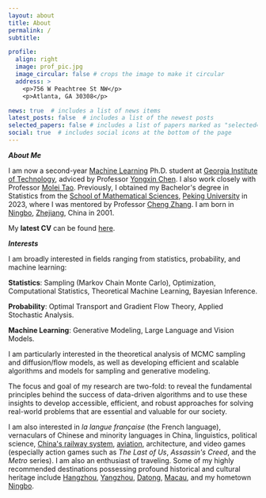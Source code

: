 ```yaml
---
layout: about
title: About
permalink: /
subtitle: 

profile:
  align: right
  image: prof_pic.jpg
  image_circular: false # crops the image to make it circular
  address: >
    <p>756 W Peachtree St NW</p>
    <p>Atlanta, GA 30308</p>

news: true  # includes a list of news items
latest_posts: false  # includes a list of the newest posts
selected_papers: false # includes a list of papers marked as "selected={true}"
social: true  # includes social icons at the bottom of the page
---
```


<strong><em>About Me</em></strong>

I am now a second-year <a href='https://ml.gatech.edu/'>Machine Learning</a> Ph.D. student at <a href='https://www.gatech.edu/'>Georgia Institute of Technology</a>, adviced by Professor <a href='https://yongxin.ae.gatech.edu/'>Yongxin Chen</a>. I also work closely with Professor <a href='https://mtao8.math.gatech.edu/index.html'>Molei Tao</a>. Previously, I obtained my Bachelor's degree in Statistics from the <a href='http://www.math.pku.edu.cn/'>School of Mathematical Sciences</a>, <a href='https://www.pku.edu.cn/'>Peking University</a> in 2023, where I was mentored by Professor <a href='https://zcrabbit.github.io/'>Cheng Zhang</a>. I am born in <a href='https://en.wikipedia.org/wiki/Ningbo/'>Ningbo</a>, <a href='https://en.wikipedia.org/wiki/Zhejiang'>Zhejiang</a>, China in 2001.

My <strong>latest CV</strong> can be found <a href='https://alexandreguo2001.github.io/assets/pdf/Wei_Guo_CV.pdf'>here</a>.

<strong><em>Interests</em></strong>

I am broadly interested in fields ranging from statistics, probability, and machine learning:

<strong>Statistics</strong>: Sampling (Markov Chain Monte Carlo), Optimization, Computational Statistics, Theoretical Machine Learning, Bayesian Inference.

<strong>Probability</strong>: Optimal Transport and Gradient Flow Theory, Applied Stochastic Analysis.

<strong>Machine Learning</strong>: Generative Modeling, Large Language and Vision Models.

I am particularly interested in the theoretical analysis of MCMC sampling and diffusion/flow models, as well as developing efficient and scalable algorithms and models for sampling and generative modeling.

The focus and goal of my research are two-fold: to reveal the fundamental principles behind the success of data-driven algorithms and to use these insights to develop accessible, efficient, and robust approaches for solving real-world problems that are essential and valuable for our society.

I am also interested in <i>la langue française</i> (the French language), vernaculars of Chinese and minority languages in China, linguistics, political science, <a href="https://www.openrailwaymap.org/">China's railway system</a>, <a href="https://www.flightradar24.com/">aviation</a>, architecture, and video games (especially action games such as <i>The Last of Us</i>, <i>Assassin's Creed</i>, and the <i>Metro</i> series). I am also an enthusiast of traveling. Some of my highly recommended destinations possessing profound historical and cultural heritage include <a href='https://en.wikipedia.org/wiki/Hangzhou'>Hangzhou</a>, <a href='https://en.wikipedia.org/wiki/Yangzhou'>Yangzhou</a>, <a href='https://en.wikipedia.org/wiki/Datong'>Datong</a>, <a href='https://en.wikipedia.org/wiki/Macau'>Macau</a>, and my hometown <a href='https://en.wikipedia.org/wiki/Ningbo/'>Ningbo</a>.
